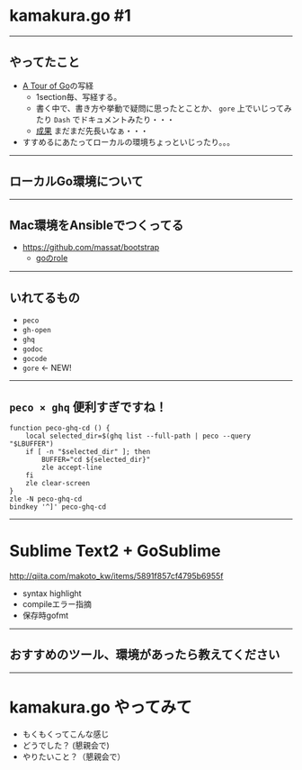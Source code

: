 # kamakura.go #1

---

## やってたこと

* [A Tour of Go](https://tour.golang.org)の写経
  * 1section毎、写経する。
  * 書く中で、書き方や挙動で疑問に思ったとことか、 `gore` 上でいじってみたり `Dash` でドキュメントみたり・・・
  * [成果](https://github.com/massat/a-tour-of-go/compare/d2d50f8985d7af9dd0fcb2bac674daaac6df2e99...988469022252dd0e0fc82bd8397eb4f131c09fbe) まだまだ先長いなぁ・・・
* すすめるにあたってローカルの環境ちょっといじったり。。。

---

## ローカルGo環境について

---

## Mac環境をAnsibleでつくってる

* https://github.com/massat/bootstrap
  * [goのrole](https://github.com/massat/bootstrap/blob/master/roles/go/tasks/main.yml)

---

## いれてるもの

* `peco`
* `gh-open`
* `ghq`
* `godoc`
* `gocode`
* `gore` <- NEW!

---

## `peco × ghq` 便利すぎですね！

```
function peco-ghq-cd () {
    local selected_dir=$(ghq list --full-path | peco --query "$LBUFFER")
    if [ -n "$selected_dir" ]; then
        BUFFER="cd ${selected_dir}"
        zle accept-line
    fi
    zle clear-screen
}
zle -N peco-ghq-cd
bindkey '^]' peco-ghq-cd
```

---

# Sublime Text2 + GoSublime

http://qiita.com/makoto_kw/items/5891f857cf4795b6955f

* syntax highlight
* compileエラー指摘
* 保存時gofmt

---

## おすすめのツール、環境があったら教えてください

---

# kamakura.go やってみて

- もくもくってこんな感じ
- どうでした？ (懇親会で)
- やりたいこと？（懇親会で）

